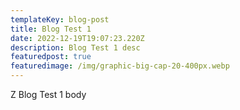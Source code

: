 ```yaml
---
templateKey: blog-post
title: Blog Test 1
date: 2022-12-19T19:07:23.220Z
description: Blog Test 1 desc
featuredpost: true
featuredimage: /img/graphic-big-cap-20-400px.webp
---
```

Z Blog Test 1 body